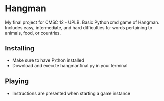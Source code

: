 # Hangman
My final project for CMSC 12 - UPLB.
Basic Python cmd game of Hangman. Includes easy, intermediate, and hard difficulties for words pertaining to animals, food, or countries.
## Installing
- Make sure to have Python installed
- Download and execute hangmanfinal.py in your terminal
## Playing
- Instructions are presented when starting a game instance
